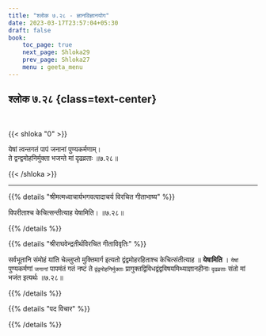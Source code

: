 ```yaml
---
title: "श्लोक ७.२८ - ज्ञानविज्ञानयोग"
date: 2023-03-17T23:57:04+05:30
draft: false
book:
    toc_page: true
    next_page: Shloka29
    prev_page: Shloka27
    menu : geeta_menu
---
```




## श्लोक ७.२८ {class=text-center}

<br/>

{{< shloka  "0"  >}}

येषां त्वन्तगतं पापं जनानां पुण्यकर्मणाम्।  
ते द्वन्द्वमोहनिर्मुक्ता भजन्ते मां दृढव्रताः ॥७.२८॥

{{< /shloka >}}

---


{{% details "श्रीमत्मध्वाचार्यभगवत्पादाचर्य विरचित  गीताभाष्य" %}}

विपरीताश्च केचित्सन्तीत्याह येषामिति। ॥७.२८॥

{{% /details %}}



{{% details "श्रीराघवेन्द्रतीर्थविरचित गीताविवृतिः" %}}

सर्वभूतानि संमोहं यांति चेल्लुप्तो मुक्तिमार्ग इत्यतो 
द्वंद्वमोहरहिताश्च केचित्संतीत्याह ॥ **येषामिति** । 
`येषां` पुण्यकर्मणां `जनानां` पापमंतं गतं नष्टं 
ते `द्वंद्वमोहनिर्मुक्ताः` 
प्रागुक्तद्विविधद्वंद्वविषयमिथ्याज्ञानहीनाः `दृढव्रताः` संतो
मां भजंत इत्यर्थः ॥७.२८॥


{{% /details %}}



{{% details "पद विचार" %}}


{{% /details %}}
